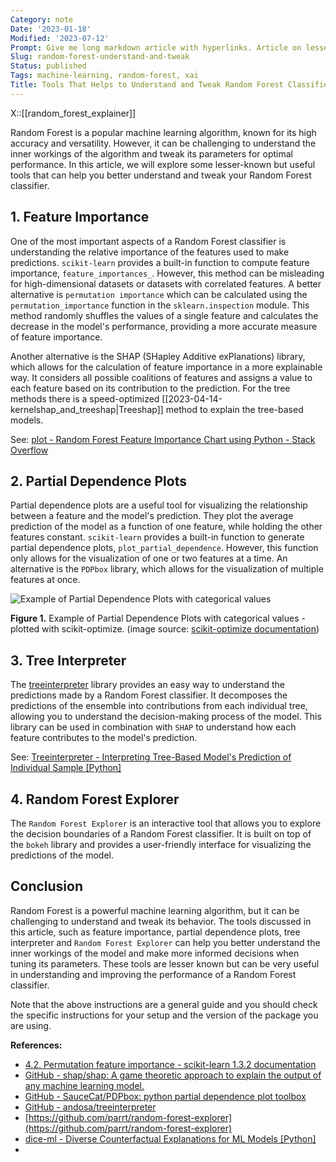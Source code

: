 ```yaml
---
Category: note
Date: '2023-01-18'
Modified: '2023-07-12'
Prompt: Give me long markdown article with hyperlinks. Article on lesser known but useful Tools helping understand and tweak random forest classifier.
Slug: random-forest-understand-and-tweak
Status: published
Tags: machine-learning, random-forest, xai
Title: Tools That Helps to Understand and Tweak Random Forest Classifier
---
```

X::[[random_forest_explainer]]

Random Forest is a popular machine learning algorithm, known for its high accuracy and versatility. However, it can be challenging to understand the inner workings of the algorithm and tweak its parameters for optimal performance. In this article, we will explore some lesser-known but useful tools that can help you better understand and tweak your Random Forest classifier.

## 1. Feature Importance

One of the most important aspects of a Random Forest classifier is understanding the relative importance of the features used to make predictions. `scikit-learn` provides a built-in function to compute feature importance, `feature_importances_`. However, this method can be misleading for high-dimensional datasets or datasets with correlated features. A better alternative is `permutation importance` which can be calculated using the `permutation_importance` function in the `sklearn.inspection` module. This method randomly shuffles the values of a single feature and calculates the decrease in the model's performance, providing a more accurate measure of feature importance.

Another alternative is the SHAP (SHapley Additive exPlanations) library, which allows for the calculation of feature importance in a more explainable way. It considers all possible coalitions of features and assigns a value to each feature based on its contribution to the prediction. For the tree methods there is a speed-optimized [[2023-04-14-kernelshap_and_treeshap|Treeshap]] method to explain the tree-based models.

See: [plot - Random Forest Feature Importance Chart using Python - Stack Overflow](https://stackoverflow.com/questions/44101458/random-forest-feature-importance-chart-using-python)

## 2. Partial Dependence Plots

Partial dependence plots are a useful tool for visualizing the relationship between a feature and the model's prediction. They plot the average prediction of the model as a function of one feature, while holding the other features constant. `scikit-learn` provides a built-in function to generate partial dependence plots, `plot_partial_dependence`. However, this function only allows for the visualization of one or two features at a time. An alternative is the `PDPbox` library, which allows for the visualization of multiple features at once.

![Example of Partial Dependence Plots with categorical values](https://scikit-optimize.github.io/dev/_images/sphx_glr_partial-dependence-plot-with-categorical_001.png)

**Figure 1.** Example of Partial Dependence Plots with categorical values - plotted with scikit-optimize. (image source: [scikit-optimize documentation](https://scikit-optimize.github.io/dev/auto_examples/plots/partial-dependence-plot-with-categorical.html))

## 3. Tree Interpreter

The [treeinterpreter](https://github.com/andosa/treeinterpreter) library provides an easy way to understand the predictions made by a Random Forest classifier. It decomposes the predictions of the ensemble into contributions from each individual tree, allowing you to understand the decision-making process of the model. This library can be used in combination with `SHAP` to understand how each feature contributes to the model's prediction.

See: [Treeinterpreter - Interpreting Tree-Based Model's Prediction of Individual Sample [Python]](https://coderzcolumn.com/tutorials/machine-learning/treeinterpreter-interpreting-tree-based-models-prediction-of-individual-sample)

## 4. Random Forest Explorer

The `Random Forest Explorer` is an interactive tool that allows you to explore the decision boundaries of a Random Forest classifier. It is built on top of the `bokeh` library and provides a user-friendly interface for visualizing the predictions of the model.

## Conclusion

Random Forest is a powerful machine learning algorithm, but it can be challenging to understand and tweak its behavior. The tools discussed in this article, such as feature importance, partial dependence plots, tree interpreter and `Random Forest Explorer` can help you better understand the inner workings of the model and make more informed decisions when tuning its parameters. These tools are lesser known but can be very useful in understanding and improving the performance of a Random Forest classifier.

Note that the above instructions are a general guide and you should check the specific instructions for your setup and the version of the package you are using.

**References:**

- [4.2. Permutation feature importance - scikit-learn 1.3.2 documentation](https://scikit-learn.org/stable/modules/permutation_importance.html)
- [GitHub - shap/shap: A game theoretic approach to explain the output of any machine learning model.](https://github.com/slundberg/shap)
- [GitHub - SauceCat/PDPbox: python partial dependence plot toolbox](https://github.com/SauceCat/PDPbox)
- [GitHub - andosa/treeinterpreter](https://github.com/andosa/treeinterpreter)
- [https://github.com/parrt/random-forest-explorer](https://github.com/parrt/random-forest-explorer)
- [dice-ml - Diverse Counterfactual Explanations for ML Models [Python]](https://coderzcolumn.com/tutorials/machine-learning/dice-ml-diverse-counterfactual-explanations-for-ml-models)
-
